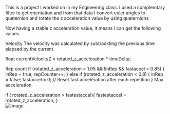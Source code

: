This is a project I worked on in my Engineering class. I used a complemtary filter to get orientation and from that data I convert euler angles to quaternion and rotate the z acceleration value by using quaternions

Now having a stable z acceleration value, it means I can get the following values

Velocity
The velocity was calculated by subtrackting the previous time elapsed by the current

float currentVelocityZ = rotated_z_acceleration * timeDelta;

Rep count
if (rotated_z_acceleration > 1.05 && !inRep && fastaccel > 0.85) {
      inRep = true;
      repCounter++;
    } else if (rotated_z_acceleration < 0.8) {
      inRep = false;
      fastaccel = 0; // Reset fast acceleration after each repetition
    }
Max acceleration

 if ( rotated_z_acceleration > fastestaccel){
        fastestaccel = rotated_z_acceleration;
      }  
![image](https://github.com/JacobCoblentzdev/Oriented-Velocity-Tracker/assets/170132280/669eb7ef-2598-4278-a930-c02ea360af27)
